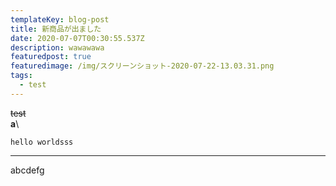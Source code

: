 ```yaml
---
templateKey: blog-post
title: 新商品が出ました
date: 2020-07-07T00:30:55.537Z
description: wawawawa
featuredpost: true
featuredimage: /img/スクリーンショット-2020-07-22-13.03.31.png
tags:
  - test
---
```

~~test~~\
**a**\

```
hello worldsss
```

- - -

abcdefg